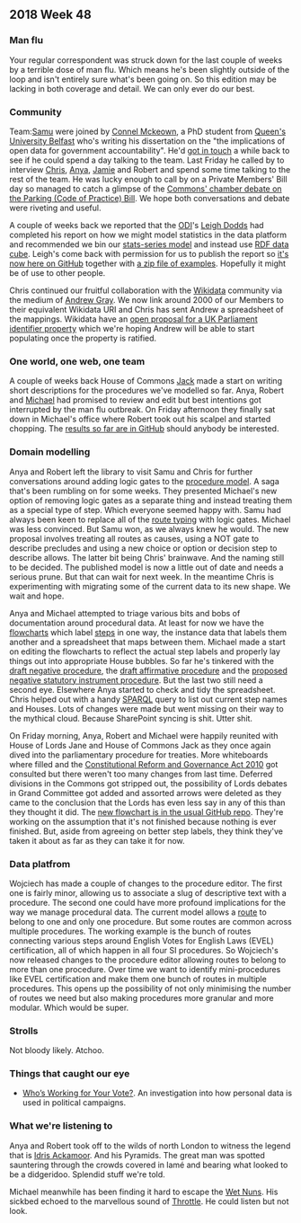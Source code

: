 ## 2018 Week 48

### Man flu

Your regular correspondent was struck down for the last couple of weeks by a terrible dose of man flu. Which means he's been slightly outside of the loop and isn't entirely sure what's been going on. So this edition may be lacking in both coverage and detail. We can only ever do our best.

### Community

Team:[Samu](https://twitter.com/langsamu) were joined by [Connel Mckeown](https://pure.qub.ac.uk/portal/en/persons/connel-mckeown(d834a936-cb6e-4c84-ba7a-6a1f17714cf9).html), a PhD student from [Queen's University Belfast](https://www.qub.ac.uk/) who's writing his dissertation on the "the implications of open data for government accountability". He'd [got in touch](https://twitter.com/ConnelMckeown/status/1044197277143904257) a while back to see if he could spend a day talking to the team. Last Friday he called by to interview [Chris](https://twitter.com/chrisalcockdev), [Anya](https://twitter.com/bitten_), [Jamie](https://twitter.com/oddtype) and Robert and spend some time talking to the rest of the team. He was lucky enough to call by on a Private Members' Bill day so managed to catch a glimpse of the [Commons' chamber debate on the Parking (Code of Practice) Bill](https://hansard.parliament.uk/Commons/2018-11-23/debates/005F9F65-57E5-4AD0-B6EC-C26C75A7AAA2/Parking(CodeOfPractice)Bill). We hope both conversations and debate were riveting and useful.

A couple of weeks back we reported that the [ODI](https://theodi.org/)'s [Leigh Dodds](https://twitter.com/ldodds) had completed his report on how we might model statistics in the data platform and recommended we bin our [stats-series model](https://ukparliament.github.io/ontologies/stats-series/stats-series-ontology.html) and instead use [RDF data cube](https://www.w3.org/TR/vocab-data-cube/). Leigh's come back with permission for us to publish the report so [it's now here on GitHub](https://github.com/ukparliament/Weeknotes/blob/master/external-reports/odi/statistical-data/recommendations.pdf) together with [a zip file of examples](https://github.com/ukparliament/Weeknotes/blob/master/external-reports/odi/statistical-data/data-cube-examples.zip). Hopefully it might be of use to other people.

Chris continued our fruitful collaboration with the [Wikidata](https://www.wikidata.org/wiki/Wikidata:Main_Page) community via the medium of [Andrew Gray](https://twitter.com/generalising). We now link around 2000 of our Members to their equivalent Wikidata URI and Chris has sent Andrew a spreadsheet of the mappings. Wikidata have an [open proposal for a UK Parliament  identifier property](https://www.wikidata.org/wiki/Wikidata:Property_proposal/UK_Parliament_Identifier) which we're hoping Andrew will be able to start populating once the property is ratified.

### One world, one web, one team

A couple of weeks back House of Commons [Jack](https://twitter.com/jackpdent) made a start on writing short descriptions for the procedures we've modelled so far. Anya, Robert and [Michael](https://twitter.com/fantasticlife) had promised to review and edit but best intentions got interrupted by the man flu outbreak. On Friday afternoon they finally sat down in Michael's office where Robert took out his scalpel and started chopping. The [results so far are in GitHub](https://ukparliament.github.io/ontologies/procedure/procedure-descriptions/) should anybody be interested.

### Domain modelling

Anya and Robert left the library to visit Samu and Chris for further conversations around adding logic gates to the [procedure model](https://ukparliament.github.io/ontologies/procedure/procedure-ontology.html). A saga that's been rumbling on for some weeks. They presented Michael's new option of removing logic gates as a separate thing and instead treating them as a special type of step. Which everyone seemed happy with. Samu had always been keen to replace all of the [route typing](https://ukparliament.github.io/ontologies/procedure/procedure-ontology.html#d4e395) with logic gates. Michael was less convinced. But Samu won, as we always knew he would. The new proposal involves treating all routes as causes, using a NOT gate to describe precludes and using a new choice or option or decision step to describe allows. The latter bit being Chris' brainwave. And the naming still to be decided. The published model is now a little out of date and needs a serious prune. But that can wait for next week. In the meantime Chris is experimenting with migrating some of the current data to its new shape. We wait and hope.

Anya and Michael attempted to triage various bits and bobs of documentation around procedural data. At least for now we have the [flowcharts](https://ukparliament.github.io/ontologies/procedure/procedure-ontology.html#flowcharts) which label [steps](https://ukparliament.github.io/ontologies/procedure/procedure-ontology.html#d4e408) in one way, the instance data that labels them another and a spreadsheet that maps between them. Michael made a start on editing the flowcharts to reflect the actual step labels and properly lay things out into appropriate House bubbles. So far he's tinkered with the [draft negative procedure](https://ukparliament.github.io/ontologies/procedure/flowcharts/sis/draft-negative.pdf), the [draft affirmative procedure](https://ukparliament.github.io/ontologies/procedure/flowcharts/sis/draft-affirmative.pdf) and the [proposed negative statutory instrument procedure](https://ukparliament.github.io/ontologies/procedure/flowcharts/proposed-negative-sis/proposed-negative-sis.pdf). But the last two still need a second eye. Elsewhere Anya started to check and tidy the spreadsheet. Chris helped out with a handy [SPARQL](https://en.wikipedia.org/wiki/SPARQL) query to list out current step names and Houses. Lots of changes were made but went missing on their way to the mythical cloud. Because SharePoint syncing is shit. Utter shit.

On Friday morning, Anya, Robert and Michael were happily reunited with House of Lords Jane and House of Commons Jack as they once again dived into the parliamentary procedure for treaties. More whiteboards where filled and the [Constitutional Reform and Governance Act 2010](https://www.legislation.gov.uk/ukpga/2010/25/contents) got consulted but there weren't too many changes from last time. Deferred divisions in the Commons got stripped out, the possibility of Lords debates in Grand Committee got added and assorted arrows were deleted as they came to the conclusion that the Lords has even less say in any of this than they thought it did. The [new flowchart is in the usual GitHub repo](https://github.com/ukparliament/ontologies/blob/master/procedure/flowcharts/logic/treaties.pdf). They're working on the assumption that it's not finished because nothing is ever finished. But, aside from agreeing on better step labels, they think they've taken it about as far as they can take it for now.

### Data platfrom

Wojciech has made a couple of changes to the procedure editor. The first one is fairly minor, allowing us to associate a slug of descriptive text with a procedure. The second one could have more profound implications for the way we manage procedural data. The current model allows a [route](https://ukparliament.github.io/ontologies/procedure/procedure-ontology.html#d4e382) to belong to one and only one procedure. But some routes are common across multiple procedures. The working example is the bunch of routes connecting various steps around English Votes for English Laws (EVEL) certification, all of which happen in all four SI procedures. So Wojciech's now released changes to the procedure editor allowing routes to belong to more than one procedure. Over time we want to identify mini-procedures like EVEL certification and make them one bunch of routes in multiple procedures. This opens up the possibility of not only minimising the number of routes we need but also making procedures more granular and more modular. Which would be super.

### Strolls

Not bloody likely. Atchoo.

### Things that caught our eye

* [Who’s Working for Your Vote?](https://ourdataourselves.tacticaltech.org/posts/whos-working-for-vote/). An investigation into how personal data is used in political campaigns.

### What we're listening to

Anya and Robert took off to the wilds of north London to witness the legend that is [Idris Ackamoor](https://en.wikipedia.org/wiki/Idris_Ackamoor). And his Pyramids. The great man was spotted sauntering through the crowds covered in lamé and bearing what looked to be a didgeridoo. Splendid stuff we're told.

Michael meanwhile has been finding it hard to escape the [Wet Nuns](https://en-gb.facebook.com/wetnuns/). His sickbed echoed to the marvellous sound of [Throttle](https://www.youtube.com/watch?v=bcqk0tEwGjw). He could listen but not look.

